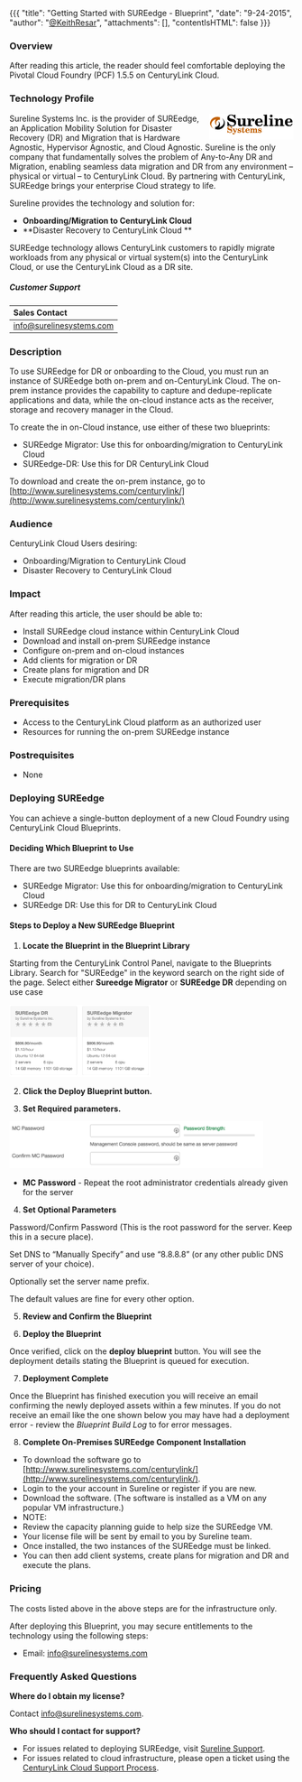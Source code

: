 {{{
  "title": "Getting Started with SUREedge - Blueprint",
  "date": "9-24-2015",
  "author": "<a href='https://twitter.com/KeithResar'>@KeithResar</a>",
  "attachments": [],
  "contentIsHTML": false
}}}



### Overview

After reading this article, the reader should feel comfortable deploying the Pivotal Cloud Foundry (PCF) 1.5.5 on CenturyLink Cloud.

### Technology Profile

<img src="../../images/sureedge/sureline_logo.png" style="border:0;float:right;max-width: 150px;">

Sureline Systems Inc. is the provider of SUREedge, an Application Mobility Solution for Disaster Recovery (DR) and Migration that is Hardware Agnostic, Hypervisor Agnostic, and Cloud Agnostic. Sureline is the only company that fundamentally solves the problem of Any-to-Any DR and Migration, enabling seamless data migration and DR from any environment – physical or virtual – to CenturyLink Cloud.  By partnering with CenturyLink, SUREedge brings your enterprise Cloud strategy to life. 

Sureline provides the technology and solution for:

* **Onboarding/Migration to CenturyLink Cloud**
* **Disaster Recovery to CenturyLink Cloud **

SUREedge technology allows CenturyLink customers to rapidly migrate workloads from any physical or virtual system(s) into the CenturyLink Cloud, or use the CenturyLink Cloud as a DR site.


##### Customer Support

|Sales Contact   	|
|:-	|
|info@surelinesystems.com   	|


### Description

To use SUREedge for DR or onboarding to the Cloud, you must run an instance of SUREedge both on-prem and on-CenturyLink Cloud.   The on-prem instance provides the capability to capture and dedupe-replicate applications and data, while the on-cloud instance acts as the receiver, storage and recovery manager in the Cloud.

To create the in on-Cloud instance, use either of these two blueprints:

* SUREedge Migrator:  Use this for onboarding/migration to CenturyLink Cloud
* SUREedge-DR:  Use this for DR CenturyLink Cloud

To download and create the on-prem instance, go to [http://www.surelinesystems.com/centurylink/](http://www.surelinesystems.com/centurylink/)


### Audience

CenturyLink Cloud Users desiring: 
* Onboarding/Migration to CenturyLink Cloud
* Disaster Recovery to CenturyLink Cloud 


### Impact

After reading this article, the user should be able to:
* Install SUREedge cloud instance within CenturyLink Cloud
* Download and install on-prem SUREedge instance
* Configure on-prem and on-cloud instances
* Add clients for migration or DR 
* Create plans for migration and DR
* Execute migration/DR plans


### Prerequisites

* Access to the CenturyLink Cloud platform as an authorized user
* Resources for running the on-prem SUREedge instance


### Postrequisites

* None


### Deploying SUREedge

You can achieve a single-button deployment of a new Cloud Foundry using CenturyLink Cloud Blueprints.  

#### Deciding Which Blueprint to Use

There are two SUREedge blueprints available: 
* SUREedge Migrator:  Use this for onboarding/migration to CenturyLink Cloud
* SUREedge DR:  Use this for DR to CenturyLink Cloud


#### Steps to Deploy a New SUREedge Blueprint

1. **Locate the Blueprint in the Blueprint Library**

 Starting from the CenturyLink Control Panel, navigate to the Blueprints Library. Search for "SUREedge" in the keyword search on the right side of the page.
 Select either **Sureedge Migrator** or **SUREedge DR** depending on use case

  <img src="../../images/sureedge/cluster_blueprint_tiles.png" style="border:0;max-width:250px;">

2. **Click the Deploy Blueprint button.**

3. **Set Required parameters.**

  <img src="../../images/sureedge/deploy_parameters.png" style="max-width:450px;">

  * **MC Password** - Repeat the root administrator credentials already given for the server

4. **Set Optional Parameters**

  Password/Confirm Password (This is the root password for the server. Keep this in a secure place).  

  Set DNS to “Manually Specify” and use “8.8.8.8” (or any other public DNS server of your choice).

  Optionally set the server name prefix.

  The default values are fine for every other option.

5. **Review and Confirm the Blueprint**

6. **Deploy the Blueprint**

  Once verified, click on the **deploy blueprint** button. You will see the deployment details stating the Blueprint is queued for execution.

7. **Deployment Complete**

  Once the Blueprint has finished execution you will receive an email confirming the newly deployed assets within a few minutes.  If you do not receive an email like the one shown below you may have had a deployment error - review the *Blueprint Build Log* to for error messages.

8. **Complete On-Premises SUREedge Component Installation**

 * To download the software go to [http://www.surelinesystems.com/centurylink/](http://www.surelinesystems.com/centurylink/).
 * Login to the your account in Sureline or register if you are new.
 * Download the software.  (The software is installed as a VM on any popular VM infrastructure.)
 * NOTE:   
  * Review the capacity planning guide to help size the SUREedge VM.
  * Your license file will be sent by email to you by Sureline team.
 * Once installed, the two instances of the SUREedge must be linked.
 * You can then add client systems, create plans for migration and DR and execute the plans.


### Pricing

The costs listed above in the above steps are for the infrastructure only.

After deploying this Blueprint, you may secure entitlements to the technology using the following steps:

 * Email: info@surelinesystems.com

### Frequently Asked Questions

**Where do I obtain my license?**

Contact info@surelinesystems.com.

**Who should I contact for support?**

* For issues related to deploying SUREedge, visit [Sureline Support](http://www.surelinesystems.com/support/).
* For issues related to cloud infrastructure, please open a ticket using the [CenturyLink Cloud Support Process](../../Support/how-do-i-report-a-support-issue.md).


